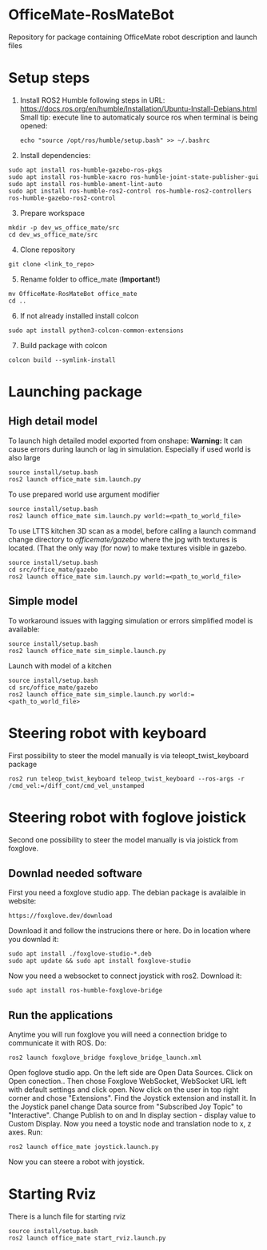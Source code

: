 # OfficeMate-RosMateBot
Repository for package containing OfficeMate robot description and launch files


# Setup steps
1. Install ROS2 Humble following steps in URL: https://docs.ros.org/en/humble/Installation/Ubuntu-Install-Debians.html
   Small tip: execute line to automaticaly source ros when terminal is being opened:
   ```
   echo "source /opt/ros/humble/setup.bash" >> ~/.bashrc
   ```
2. Install dependencies:
  ```
  sudo apt install ros-humble-gazebo-ros-pkgs
  sudo apt install ros-humble-xacro ros-humble-joint-state-publisher-gui
  sudo apt install ros-humble-ament-lint-auto
  sudo apt install ros-humble-ros2-control ros-humble-ros2-controllers ros-humble-gazebo-ros2-control
  ```  
3. Prepare workspace
  ```
  mkdir -p dev_ws_office_mate/src
  cd dev_ws_office_mate/src
  ```
4. Clone repository
  ```
  git clone <link_to_repo> 
  ```
5. Rename folder to office_mate (**Important!**)
  ```
  mv OfficeMate-RosMateBot office_mate
  cd ..
  ```
6. If not already installed install colcon
  ```
  sudo apt install python3-colcon-common-extensions
  ```
7. Build package with colcon
  ```
  colcon build --symlink-install
  ```
# Launching package
## High detail model
To launch high detailed model exported from onshape: 
**Warning:** It can cause errors during launch or lag in simulation. Especially if used world is also large
```
source install/setup.bash
ros2 launch office_mate sim.launch.py
```
To use prepared world use argument modifier
```
source install/setup.bash
ros2 launch office_mate sim.launch.py world:=<path_to_world_file>
```
To use LTTS kitchen 3D scan as a model, before calling a launch command change directory to _officemate/gazebo_ where the jpg with textures is located. (That the only way (for now) to make textures visible in gazebo.
```
source install/setup.bash
cd src/office_mate/gazebo
ros2 launch office_mate sim.launch.py world:=<path_to_world_file>
```

## Simple model
To workaround issues with lagging simulation or errors simplified model is available:
```
source install/setup.bash
ros2 launch office_mate sim_simple.launch.py
```
Launch with model of a kitchen
```
source install/setup.bash
cd src/office_mate/gazebo
ros2 launch office_mate sim_simple.launch.py world:=<path_to_world_file>
```

# Steering robot with keyboard
First possibility to steer the model manually is via teleopt_twist_keyboard package
```
ros2 run teleop_twist_keyboard teleop_twist_keyboard --ros-args -r /cmd_vel:=/diff_cont/cmd_vel_unstamped
```

# Steering robot with foglove joistick
Second one possibility to steer the model manually is via joistick from foxglove.
## Downlad needed software
First you need a foxglove studio app. The debian package is avalaible in website:
```
https://foxglove.dev/download
```
Download it and follow the instrucions there or here.
Do in location where you downlad it:
```
sudo apt install ./foxglove-studio-*.deb
sudo apt update && sudo apt install foxglove-studio
```
Now you need a websocket to connect joystick with ros2.
Download it:
```
sudo apt install ros-humble-foxglove-bridge
```

## Run the applications
Anytime you will run foxglove you will need a connection bridge to communicate it with ROS. Do:
```
ros2 launch foxglove_bridge foxglove_bridge_launch.xml
```
Open foglove studio app. On the left side are Open Data Sources. Click on Open conection..
Then chose Foxglove WebSocket, WebSocket URL left with default settings and click open.
Now click on the user in top right corner and chose "Extensions". Find the Joystick extension and install it.
In the Joystick panel change Data source from "Subscribed Joy Topic" to "Interactive". Change Publish to on and In display section - display value to Custom Display.
Now you need a toystic node and translation node to x, z axes. Run:
```
ros2 launch office_mate joystick.launch.py
```
Now you can steere a robot with joystick.

# Starting Rviz
There is a lunch file for starting rviz
```
source install/setup.bash
ros2 launch office_mate start_rviz.launch.py

```
